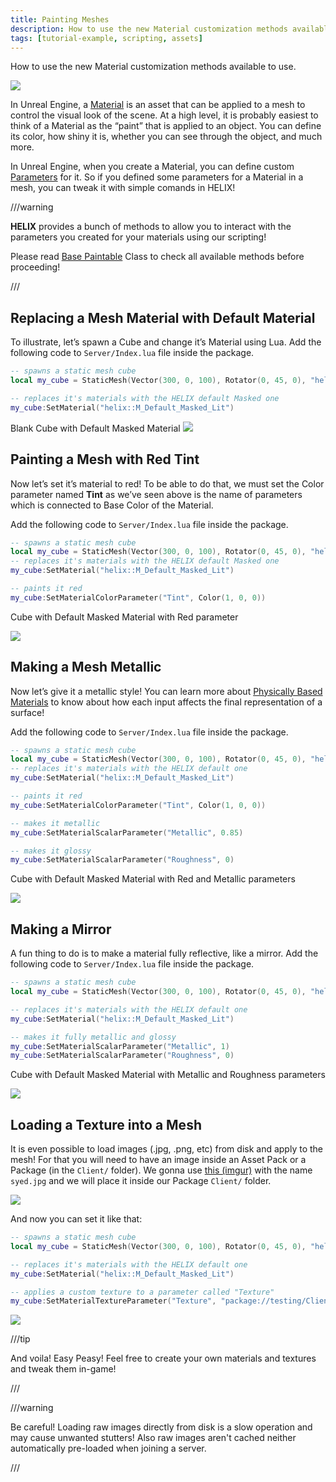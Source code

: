 ```yaml
---
title: Painting Meshes
description: How to use the new Material customization methods available to use
tags: [tutorial-example, scripting, assets]
---
```



How to use the new Material customization methods available to use.

![](/img/docs/tutorials/painting-meshes-01.jpg)

In Unreal Engine, a [Material](https://docs.unrealengine.com/en-US/RenderingAndGraphics/Materials/index.html) is an asset that can be applied to a mesh to control the visual look of the scene. At a high level, it is probably easiest to think of a Material as the “paint” that is applied to an object. You can define its color, how shiny it is, whether you can see through the object, and much more.

In Unreal Engine, when you create a Material, you can define custom [Parameters](https://docs.unrealengine.com/en-US/RenderingAndGraphics/Materials/HowTo/Making_Parameters/index.html) for it. So if you defined some parameters for a Material in a mesh, you can tweak it with simple comands in HELIX!

///warning

**HELIX** provides a bunch of methods to allow you to interact with the parameters you created for your materials using our scripting!

Please read [Base Paintable](/scripting-reference/classes/base-classes/paintable.mdx) Class to check all available methods before proceeding!

///

## Replacing a Mesh Material with Default Material

To illustrate, let’s spawn a Cube and change it’s Material using Lua.
Add the following code to `Server/Index.lua` file inside the package.

```lua title="Server/Index.lua"
-- spawns a static mesh cube
local my_cube = StaticMesh(Vector(300, 0, 100), Rotator(0, 45, 0), "helix::SM_Cube")

-- replaces it's materials with the HELIX default Masked one
my_cube:SetMaterial("helix::M_Default_Masked_Lit")
```

Blank Cube with Default Masked Material
![](/img/docs/tutorials/painting-meshes-02.jpg)


## Painting a Mesh with Red Tint

Now let’s set it’s material to red! To be able to do that, we must set the Color parameter named **Tint** as we’ve seen above is the name of parameters which is connected to Base Color of the Material.

Add the following code to `Server/Index.lua` file inside the package.

```lua title="Server/Index.lua"
-- spawns a static mesh cube
local my_cube = StaticMesh(Vector(300, 0, 100), Rotator(0, 45, 0), "helix::SM_Cube")
-- replaces it's materials with the HELIX default Masked one
my_cube:SetMaterial("helix::M_Default_Masked_Lit")

-- paints it red
my_cube:SetMaterialColorParameter("Tint", Color(1, 0, 0))
```

Cube with Default Masked Material with Red parameter

![](/img/docs/tutorials/painting-meshes-03.jpg)

## Making a Mesh Metallic

Now let’s give it a metallic style! You can learn more about [Physically Based Materials](https://docs.unrealengine.com/en-US/RenderingAndGraphics/Materials/PhysicallyBased/index.html) to know about how each input affects the final representation of a surface!

Add the following code to `Server/Index.lua` file inside the package.

```lua title="Server/Index.lua"
-- spawns a static mesh cube
local my_cube = StaticMesh(Vector(300, 0, 100), Rotator(0, 45, 0), "helix::SM_Cube")
-- replaces it's materials with the HELIX default one
my_cube:SetMaterial("helix::M_Default_Masked_Lit")

-- paints it red
my_cube:SetMaterialColorParameter("Tint", Color(1, 0, 0))

-- makes it metallic
my_cube:SetMaterialScalarParameter("Metallic", 0.85)

-- makes it glossy
my_cube:SetMaterialScalarParameter("Roughness", 0)
```

Cube with Default Masked Material with Red and Metallic parameters

![](/img/docs/tutorials/painting-meshes-04.jpg)

## Making a Mirror

A fun thing to do is to make a material fully reflective, like a mirror. Add the following code to `Server/Index.lua` file inside the package.


```lua title="Server/Index.lua"
-- spawns a static mesh cube
local my_cube = StaticMesh(Vector(300, 0, 100), Rotator(0, 45, 0), "helix::SM_Cube")

-- replaces it's materials with the HELIX default one
my_cube:SetMaterial("helix::M_Default_Masked_Lit")

-- makes it fully metallic and glossy
my_cube:SetMaterialScalarParameter("Metallic", 1)
my_cube:SetMaterialScalarParameter("Roughness", 0)
```

Cube with Default Masked Material with Metallic and Roughness parameters

![](/img/docs/tutorials/painting-meshes-05.jpg)

## Loading a Texture into a Mesh

It is even possible to load images \(.jpg, .png, etc\) from disk and apply to the mesh! For that you will need to have an image inside an Asset Pack or a Package \(in the `Client/` folder\). We gonna use [this \(imgur\)](https://i.imgur.com/67CGqHb.jpg) with the name `syed.jpg` and we will place it inside our Package `Client/` folder.

![](/img/docs/tutorials/painting-meshes-06.jpg)

And now you can set it like that:


```lua
-- spawns a static mesh cube
local my_cube = StaticMesh(Vector(300, 0, 100), Rotator(0, 45, 0), "helix::SM_Cube")

-- replaces it's materials with the HELIX default one
my_cube:SetMaterial("helix::M_Default_Masked_Lit")

-- applies a custom texture to a parameter called "Texture"
my_cube:SetMaterialTextureParameter("Texture", "package://testing/Client/syed.jpg")
```

![](/img/docs/tutorials/painting-meshes-07.jpg)

///tip

And voila! Easy Peasy! Feel free to create your own materials and textures and tweak them in-game!

///

///warning

Be careful! Loading raw images directly from disk is a slow operation and may cause unwanted stutters! Also raw images aren't cached neither automatically pre-loaded when joining a server.

///

